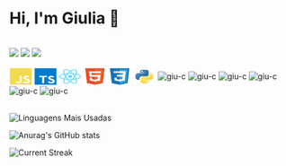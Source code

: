 # Hi, I'm Giulia 👋

<div style="display: inline_block"><br>
<a href="https://instagram.com/giulialcantara" target="_blank"><img src="https://img.shields.io/badge/-Instagram-%23E4405F?style=for-the-badge&logo=instagram&logoColor=white" target="_blank"></a>
<a href = "mailto:alcantaragiubs@gmail.com"><img src="https://img.shields.io/badge/-Gmail-%23333?style=for-the-badge&logo=gmail&logoColor=white" target="_blank"></a>
<a href="https://www.linkedin.com/in/giulia-alcantara/" target="_blank"><img src="https://img.shields.io/badge/-LinkedIn-%230077B5?style=for-the-badge&logo=linkedin&logoColor=white" target="_blank"></a> 
</div>

<div style="display: inline_block"><br>
  <img align="center" alt="giu-Js" height="30" width="40" src="https://raw.githubusercontent.com/devicons/devicon/master/icons/javascript/javascript-plain.svg">
  <img align="center" alt="giu-Ts" height="30" width="40" src="https://raw.githubusercontent.com/devicons/devicon/master/icons/typescript/typescript-plain.svg">
  <img align="center" alt="giu-React" height="30" width="40" src="https://raw.githubusercontent.com/devicons/devicon/master/icons/react/react-original.svg">
  <img align="center" alt="giu-HTML" height="30" width="40" src="https://raw.githubusercontent.com/devicons/devicon/master/icons/html5/html5-original.svg">
  <img align="center" alt="giu-CSS" height="30" width="40" src="https://raw.githubusercontent.com/devicons/devicon/master/icons/css3/css3-original.svg">
  <img align="center" alt="giu-Python" height="30" width="40" src="https://raw.githubusercontent.com/devicons/devicon/master/icons/python/python-original.svg">
  <img align="center" alt="giu-c" height="30" width="40" src="https://cdn.jsdelivr.net/gh/devicons/devicon/icons/c/c-original.svg">
  <img align="center" alt="giu-c" height="30" width="40"  src="https://cdn.jsdelivr.net/gh/devicons/devicon/icons/docker/docker-plain.svg">
  <img align="center" alt="giu-c" height="30" width="40" src ="https://cdn.jsdelivr.net/gh/devicons/devicon/icons/mysql/mysql-original.svg">
  <img align="center" alt="giu-c" height="30" width="40" src="https://cdn.jsdelivr.net/gh/devicons/devicon/icons/postgresql/postgresql-plain.svg" />     
  <img align="center" alt="giu-c" height="30" width="40"  src="https://cdn.jsdelivr.net/gh/devicons/devicon/icons/java/java-original.svg">
  <img align="center" alt="giu-c" height="30" width="40"  src="https://cdn.jsdelivr.net/gh/devicons/devicon/icons/firebase/firebase-plain.svg" />

</div>

<div style="display: inline_block"><br>
  
![Linguagens Mais Usadas](https://github-readme-stats.vercel.app/api/top-langs/?username=alcantaragiubs&show_icons=true&theme=tokyonight)

![Anurag's GitHub stats](https://github-readme-stats.vercel.app/api?username=alcantaragiubs&show_icons=true&theme=tokyonight)

![Current Streak](https://github-readme-streak-stats.herokuapp.com/?user=alcantaragiubs&theme=tokyonight)

</div>

